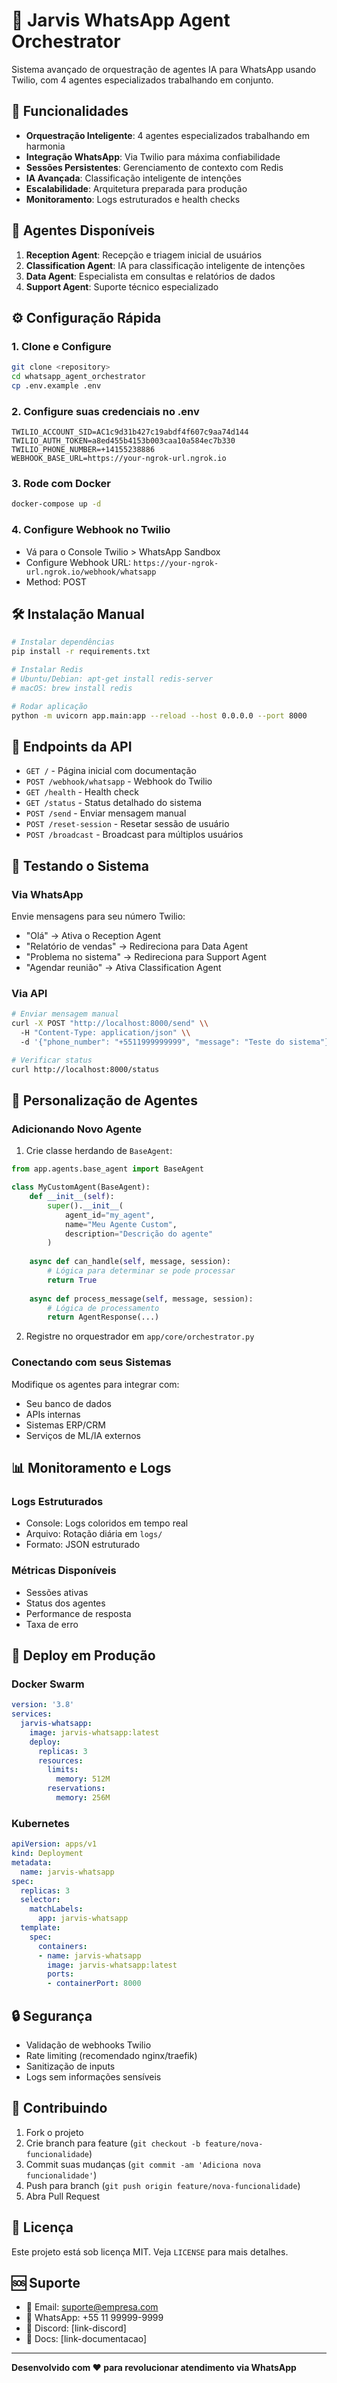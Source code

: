 # 🤖 Jarvis WhatsApp Agent Orchestrator

Sistema avançado de orquestração de agentes IA para WhatsApp usando Twilio, com 4 agentes especializados trabalhando em conjunto.

## 🚀 Funcionalidades

- **Orquestração Inteligente**: 4 agentes especializados trabalhando em harmonia
- **Integração WhatsApp**: Via Twilio para máxima confiabilidade  
- **Sessões Persistentes**: Gerenciamento de contexto com Redis
- **IA Avançada**: Classificação inteligente de intenções
- **Escalabilidade**: Arquitetura preparada para produção
- **Monitoramento**: Logs estruturados e health checks

## 🤖 Agentes Disponíveis

1. **Reception Agent**: Recepção e triagem inicial de usuários
2. **Classification Agent**: IA para classificação inteligente de intenções  
3. **Data Agent**: Especialista em consultas e relatórios de dados
4. **Support Agent**: Suporte técnico especializado

## ⚙️ Configuração Rápida

### 1. Clone e Configure

```bash
git clone <repository>
cd whatsapp_agent_orchestrator
cp .env.example .env
```

### 2. Configure suas credenciais no .env

```env
TWILIO_ACCOUNT_SID=AC1c9d31b427c19abdf4f607c9aa74d144
TWILIO_AUTH_TOKEN=a8ed455b4153b003caa10a584ec7b330
TWILIO_PHONE_NUMBER=+14155238886
WEBHOOK_BASE_URL=https://your-ngrok-url.ngrok.io
```

### 3. Rode com Docker

```bash
docker-compose up -d
```

### 4. Configure Webhook no Twilio

- Vá para o Console Twilio > WhatsApp Sandbox
- Configure Webhook URL: `https://your-ngrok-url.ngrok.io/webhook/whatsapp`
- Method: POST

## 🛠️ Instalação Manual

```bash
# Instalar dependências
pip install -r requirements.txt

# Instalar Redis
# Ubuntu/Debian: apt-get install redis-server
# macOS: brew install redis

# Rodar aplicação
python -m uvicorn app.main:app --reload --host 0.0.0.0 --port 8000
```

## 📡 Endpoints da API

- `GET /` - Página inicial com documentação
- `POST /webhook/whatsapp` - Webhook do Twilio
- `GET /health` - Health check
- `GET /status` - Status detalhado do sistema
- `POST /send` - Enviar mensagem manual
- `POST /reset-session` - Resetar sessão de usuário
- `POST /broadcast` - Broadcast para múltiplos usuários

## 🧪 Testando o Sistema

### Via WhatsApp
Envie mensagens para seu número Twilio:

- "Olá" → Ativa o Reception Agent
- "Relatório de vendas" → Redireciona para Data Agent
- "Problema no sistema" → Redireciona para Support Agent
- "Agendar reunião" → Ativa Classification Agent

### Via API
```bash
# Enviar mensagem manual
curl -X POST "http://localhost:8000/send" \\
  -H "Content-Type: application/json" \\
  -d '{"phone_number": "+5511999999999", "message": "Teste do sistema"}'

# Verificar status
curl http://localhost:8000/status
```

## 🔧 Personalização de Agentes

### Adicionando Novo Agente

1. Crie classe herdando de `BaseAgent`:

```python
from app.agents.base_agent import BaseAgent

class MyCustomAgent(BaseAgent):
    def __init__(self):
        super().__init__(
            agent_id="my_agent",
            name="Meu Agente Custom",
            description="Descrição do agente"
        )
    
    async def can_handle(self, message, session):
        # Lógica para determinar se pode processar
        return True
    
    async def process_message(self, message, session):
        # Lógica de processamento
        return AgentResponse(...)
```

2. Registre no orquestrador em `app/core/orchestrator.py`

### Conectando com seus Sistemas

Modifique os agentes para integrar com:
- Seu banco de dados
- APIs internas
- Sistemas ERP/CRM
- Serviços de ML/IA externos

## 📊 Monitoramento e Logs

### Logs Estruturados
- Console: Logs coloridos em tempo real
- Arquivo: Rotação diária em `logs/`
- Formato: JSON estruturado

### Métricas Disponíveis
- Sessões ativas
- Status dos agentes
- Performance de resposta
- Taxa de erro

## 🚀 Deploy em Produção

### Docker Swarm
```yaml
version: '3.8'
services:
  jarvis-whatsapp:
    image: jarvis-whatsapp:latest
    deploy:
      replicas: 3
      resources:
        limits:
          memory: 512M
        reservations:
          memory: 256M
```

### Kubernetes
```yaml
apiVersion: apps/v1
kind: Deployment
metadata:
  name: jarvis-whatsapp
spec:
  replicas: 3
  selector:
    matchLabels:
      app: jarvis-whatsapp
  template:
    spec:
      containers:
      - name: jarvis-whatsapp
        image: jarvis-whatsapp:latest
        ports:
        - containerPort: 8000
```

## 🔒 Segurança

- Validação de webhooks Twilio
- Rate limiting (recomendado nginx/traefik)
- Sanitização de inputs
- Logs sem informações sensíveis

## 🤝 Contribuindo

1. Fork o projeto
2. Crie branch para feature (`git checkout -b feature/nova-funcionalidade`)
3. Commit suas mudanças (`git commit -am 'Adiciona nova funcionalidade'`)
4. Push para branch (`git push origin feature/nova-funcionalidade`)
5. Abra Pull Request

## 📄 Licença

Este projeto está sob licença MIT. Veja `LICENSE` para mais detalhes.

## 🆘 Suporte

- 📧 Email: suporte@empresa.com
- 📱 WhatsApp: +55 11 99999-9999
- 💬 Discord: [link-discord]
- 📖 Docs: [link-documentacao]

---

**Desenvolvido com ❤️ para revolucionar atendimento via WhatsApp** 
